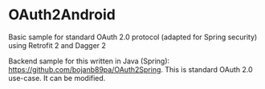# OAuth2Android
Basic sample for standard OAuth 2.0 protocol (adapted for Spring security) using Retrofit 2 and Dagger 2

Backend sample for this written in Java (Spring): https://github.com/bojanb89pa/OAuth2Spring. This is standard OAuth 2.0 use-case. It can be modified.
